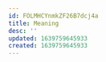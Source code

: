 ```yaml
---
id: FOLMHCYnmkZF26B7dcj4a
title: Meaning
desc: ''
updated: 1639759645933
created: 1639759645933
---
```


